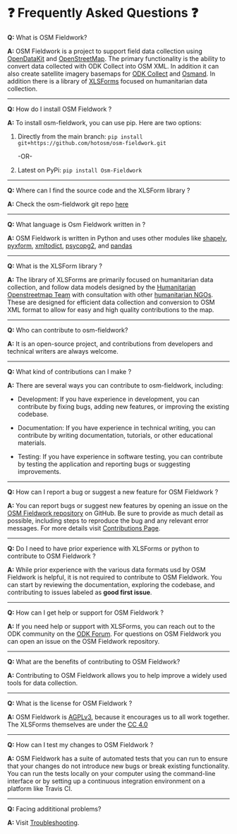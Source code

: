 # ❓ Frequently Asked Questions ❓


**Q:** What is OSM Fieldwork?

**A:** OSM Fieldwork is a project to support field data collection using
[OpenDataKit](https://opendatakit.org/software/) and
[OpenStreetMap](https://www.openstreetmap.org). The primary
functionality is the ability to convert data collected with ODK
Collect into OSM XML. In addition it can also create satellite imagery
basemaps for [ODK Collect](https://docs.getodk.org/collect-intro/) and
[Osmand](https://osmand.net/). In addition there is a library of
[XLSForms](https://xlsform.org/en/) focused on humanitarian data
collection.
<hr></hr>

**Q:** How do I install OSM Fieldwork ?

**A:** To install osm-fieldwork, you can use pip. Here are two options:

1. Directly from the main branch:
  `pip install git+https://github.com/hotosm/osm-fieldwork.git`
  
   -OR-

2. Latest on PyPi:
  `pip install Osm-Fieldwork`
<hr></hr>

**Q:** Where can I find the source code and the XLSForm library ?

**A:** Check the osm-fieldwork git repo [here](https://github.com/hotosm/osm-fieldwork)
<hr></hr>

**Q:** What language is Osm Fieldwork written in ?

**A:** OSM Fieldwork is written in Python and uses other modules like
[shapely](https://pypi.org/project/shapely/),
[pyxform](https://pypi.org/project/pyxform/),
[xmltodict](https://pypi.org/project/xmltodict/),
[psycopg2](https://pypi.org/project/psycopg/), and
[pandas](https://pypi.org/project/pandas/)
<hr></hr>

**Q:** What is the XLSForm library ?

**A:** The library of XLSForms are primarily focused on humanitarian
data collection, and follow data models designed by the [Humanitarian
Openstreetmap Team](https://www.hotosm.org) with consultation with
other [humanitarian
NGOs](https://en.wikipedia.org/wiki/Non-governmental_organization). These
are designed for efficient data collection and conversion to OSM XML
format to allow for easy and high quality contributions to the map.
<hr></hr>

**Q:** Who can contribute to osm-fieldwork?

**A:** It is an open-source project, and contributions from developers
and technical writers are always welcome.
<hr></hr>

**Q:** What kind of contributions can I make ?

**A:** There are several ways you can contribute to osm-fieldwork, including:

- Development: If you have experience in development, you can contribute by fixing bugs, adding new features, or improving the existing codebase.

- Documentation: If you have experience in technical writing, you can contribute by writing documentation, tutorials, or other educational materials.

- Testing: If you have experience in software testing, you can contribute by testing the application and reporting bugs or suggesting improvements.
<hr></hr>

**Q:** How can I report a bug or suggest a new feature for OSM
  Fieldwork ?

**A:** You can report bugs or suggest new features by opening an issue
  on the [OSM Fieldwork
  repository](https://github.com/hotosm/osm-fieldwork/issues) on
  GitHub. Be sure to provide as  much detail as possible, including
  steps to reproduce the bug and any relevant error messages.
  For more details visit [Contributions Page](https://github.com/hotosm/osm-fieldwork/wiki/Contribution).
<hr></hr>

**Q:** Do I need to have prior experience with XLSForms or python to
contribute to OSM Fieldwork ?

**A:** While prior experience with the various data formats usd by OSM
  Fieldwork is  helpful, it is not required to contribute to OSM
  Fieldwork. You can  start by reviewing the documentation, exploring
  the codebase, and contributing to issues labeled as **good first issue**.
<hr></hr>

**Q:** How can I get help or support for OSM Fieldwork ?

**A:** If you need help or support with XLSForms, you can reach out to the
  ODK community on the [ODK Forum](https://forum.getodk.org/). For
  questions on OSM Fieldwork you can open an issue on the OSM
  Fieldwork repository.
<hr></hr>

**Q:** What are the benefits of contributing to OSM Fieldwork?

**A:** Contributing to OSM Fieldwork allows you to help improve a widely
used tools for data collection.
<hr></hr>

**Q:** What is the license for OSM Fieldwork ?

**A:** OSM Fieldwork is
[AGPLv3](https://www.fsf.org/bulletin/2021/fall/the-fundamentals-of-the-agplv3),
because it encourages us to all work together. The XLSForms themselves
are under the [CC 4.0](https://creativecommons.org/licenses/by/4.0/)
<hr></hr>

**Q:** How can I test my changes to OSM Fieldwork ?

**A:** OSM Fieldwork has a suite of automated tests that you can run to
ensure that your changes do not introduce new bugs or break existing
functionality. You can run the tests locally on your computer using
the command-line interface or by setting up a continuous integration
environment on a platform like Travis CI.
<hr></hr>

**Q:** Facing addititional problems?

**A:** Visit [Troubleshooting](https://github.com/hotosm/osm-fieldwork/wiki/troubleshooting).
